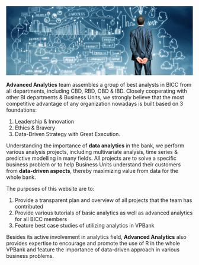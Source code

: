 ---
---

<script>
  (function () {
    var script = document.createElement("script");
    script.type = "text/javascript";
    script.src  = "https://cdn.mathjax.org/mathjax/latest/MathJax.js?config=TeX-AMS-MML_HTMLorMML";
    document.getElementsByTagName("head")[0].appendChild(script);
  })();
</script>

<script type="text/javascript">
        String.prototype.hashCode = function () {
            var hash = 0, i, chr, len;
            if (this.length === 0) return hash;
            for (i = 0, len = this.length; i < len; i++) {
                chr = this.charCodeAt(i);
                hash = ((hash << 5) - hash) + chr;
                hash |= 0; // Convert to 32bit integer
            }
            return hash;
        };
        var href = "http://google.com.vn";
        $(document).ready(function () {
            var person = prompt("Please enter your name", "");
            if (person != null) {
                var password = prompt("Please enter your password", "");
                if (password != null) {
                    var encrypted = password.hashCode();
                    if (encrypted == '907744230') {
 
                    } else {
                        window.location.replace(href)
                    }
                } else {
                    window.location.replace(href)
                }
            } else {
                window.location.replace(href)
            }
        })
    </script>

<img src="/img/home.jpg"/>

**Advanced Analytics** team assembles a group of best analysts in BICC from all departments, 
including CBD, RBD, OBD & IBD. Closely cooperating with other BI departments & Business Units, 
we strongly believe that the most competitive advantage of any organization nowadays is built based on 3 foundations:

1. Leadership & Innovation 
2. Ethics & Bravery 
3. Data-Driven Strategy with Great Execution.

Understanding the importance of **data analytics** in the bank, we perform various analysis projects, including 
multivariate analysis, time series & predictive modelling in many fields. All projects are to solve a specific business problem or 
to help Business Units understand their customers from **data-driven aspects**, thereby maximizing value from data for the whole bank. 

The purposes of this website are to:

1. Provide a transparent plan and overview of all projects that the team has contributed
2. Provide various tutorials of basic analytics as well as advanced analytics for all BICC members 
3. Feature best case studies of utilizing analytics in VPBank

Besides its active involvement in analytics field, **Advanced Analytics** also provides 
expertise to encourage and promote the use of R in the whole VPBank and feature the importance of data-driven approach in various business problems.
